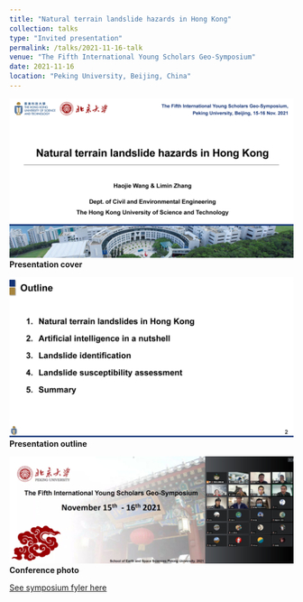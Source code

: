```yaml
---
title: "Natural terrain landslide hazards in Hong Kong"
collection: talks
type: "Invited presentation"
permalink: /talks/2021-11-16-talk
venue: "The Fifth International Young Scholars Geo-Symposium"
date: 2021-11-16
location: "Peking University, Beijing, China"
---
```

<kbd>![Presentation cover](/images/Haojie%20Wang_Natural%20terrain%20landslides%20in%20Hong%20Kong_Page_01.jpg)</kbd>
**Presentation cover**

<kbd>![Presentation outline](/images/Haojie%20Wang_Natural%20terrain%20landslides%20in%20Hong%20Kong_Page_02.jpg)</kbd>
**Presentation outline**

<kbd>![Conference photo](/images/f60d2ba7-6f60-4ec2-93f9-0bcb12f30443.png)</kbd>
**Conference photo**

[See symposium fyler here](http://124.205.79.199/docs/2021-11/20211102105735191601.pdf)
